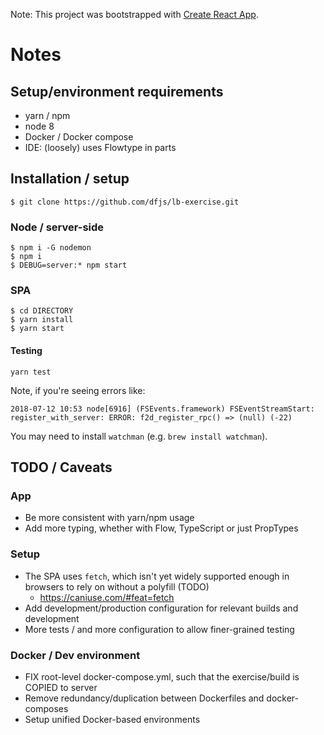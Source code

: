 Note: This project was bootstrapped with [Create React App](https://github.com/facebookincubator/create-react-app).

# Notes

## Setup/environment requirements

- yarn / npm
- node 8
- Docker / Docker compose
- IDE: (loosely) uses Flowtype in parts

## Installation / setup

```
$ git clone https://github.com/dfjs/lb-exercise.git

```

### Node / server-side

```
$ npm i -G nodemon
$ npm i
$ DEBUG=server:* npm start

```

### SPA

```
$ cd DIRECTORY
$ yarn install
$ yarn start

```

#### Testing


```
yarn test

```

Note, if you're seeing errors like:

`2018-07-12 10:53 node[6916] (FSEvents.framework) FSEventStreamStart: register_with_server: ERROR: f2d_register_rpc() => (null) (-22)`

You may need to install `watchman` (e.g. `brew install watchman`).


## TODO / Caveats

### App

- Be more consistent with yarn/npm usage
- Add more typing, whether with Flow, TypeScript or just PropTypes

### Setup

- The SPA uses `fetch`, which isn't yet widely supported enough in browsers to rely on without a polyfill (TODO)
  - https://caniuse.com/#feat=fetch
- Add development/production configuration for relevant builds and development
- More tests / and more configuration to allow finer-grained testing

### Docker / Dev environment

- FIX root-level docker-compose.yml, such that the exercise/build is COPIED to server
- Remove redundancy/duplication between Dockerfiles and docker-composes
- Setup unified Docker-based environments
